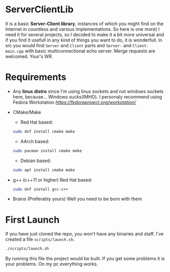 # ServerClientLib
It is a basic **Server-Client library**, instances of which you might find on the Internet in countless and various implementations. So here is one more) I need it for several projects, so I decided to make it a bit more universal and if you find it usefull in any kind of things you want to do, it is wonderfull. In src you would find `Server` and `Client` parts and `Server-` and `Client-main.cpp` with basic multiconnectional echo server. Merge requests are welcomed.
    Your's WR.

# Requirements
 - Any **linux distro** since I'm using linux sockets and not windows sockets here, because... Windows sucks(IMHO). I personaly
 recommend using Fedora Workstation *https://fedoraproject.org/workstation/*

 - CMake/Make

    - Red Hat based: 
    ``` bash
    sudo dnf install cmake make
    ```

    - AArch based:
    ``` bash
    sudo pacman install cmake make
    ```

    - Debian based:  
    ``` bash
    sudo apt install cmake make
    ```

 - g++ (c++*11* or higher)
    Red Hat based: 
    ``` bash
    sudo dnf install gcc-c++
    ```
    
 - Brains (Preferably yours)
    Well you need to be born with them

# First Launch
If you have just cloned the repo, you won't have any binaries and staff. I've created a file `scripts/launch.sh`. 
``` bash
./scripts/launch.sh
```
By running this file the project would be built. If you get some problems it is your problems. On my pc everything works.